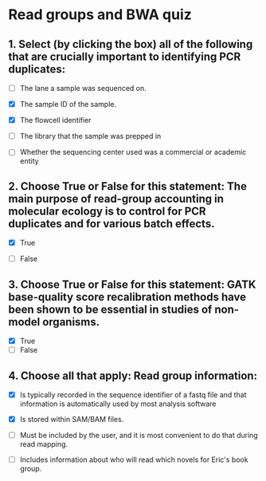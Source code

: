 # Read groups and BWA quiz

## 1. Select (by clicking the box) all of the following that are crucially important to identifying PCR duplicates:

- [ ] The lane a sample was sequenced on.
- [X] The sample ID of the sample.
- [X] The flowcell identifier
- [ ] The library that the sample was prepped in
- [ ] Whether the sequencing center used was a commercial or academic entity



  
## 2. Choose True or False for this statement: The main purpose of read-group accounting in molecular ecology is to control for PCR duplicates and for various batch effects.

- [X] True
- [ ] False

  
## 3. Choose True or False for this statement:  GATK base-quality score recalibration methods have been shown to be essential in studies of non-model organisms.

- [X] True
- [ ] False

## 4. Choose all that apply: Read group information:

- [X] Is typically recorded in the sequence identifier of a fastq file and that information is automatically used by most analysis software
- [X] Is stored within SAM/BAM files.
- [ ] Must be included by the user, and it is most convenient to do that during read mapping.
- [ ] Includes information about who will read which novels for Eric's book group.



